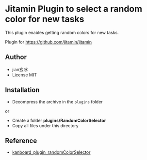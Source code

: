 Jitamin Plugin to select a random color for new tasks
==========================

This plugin enables getting random colors for new tasks.

Plugin for https://github.com/jitamin/jitamin

Author
------

- jian玄冰
- License MIT

Installation
------------

- Decompress the archive in the `plugins` folder

or

- Create a folder **plugins/RandomColorSelector**
- Copy all files under this directory

Reference
------------
- [kanboard_plugin_randomColorSelector](https://github.com/cdgeelen/kanboard_plugin_randomColorSelector)